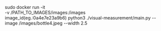 sudo docker run -it \
-v /PATH_TO_IMAGES/images:/images \
image_id(eg.:0a4e7e23a9b6) python3 ./visual-measurement/main.py --image /images/bottle4.jpeg --width 2.5